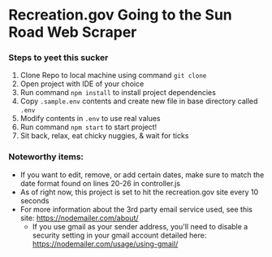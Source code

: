 # Recreation.gov Going to the Sun Road Web Scraper

### Steps to yeet this sucker

1. Clone Repo to local machine using command `git clone`
2. Open project with IDE of your choice
3. Run command `npm install` to install project dependencies
4. Copy `.sample.env` contents and create new file in base directory called `.env`
5. Modify contents in `.env` to use real values
6. Run command `npm start` to start project!
7. Sit back, relax, eat chicky nuggies, & wait for ticks

### Noteworthy items: 
- If you want to edit, remove, or add certain dates, make sure to match the date format found on lines 20-26 in controller.js
- As of right now, this project is set to hit the recreation.gov site every 10 seconds
- For more information about the 3rd party email service used, see this site: https://nodemailer.com/about/
   - If you use gmail as your sender address, you'll need to disable a security setting in your gmail account detailed here: https://nodemailer.com/usage/using-gmail/
